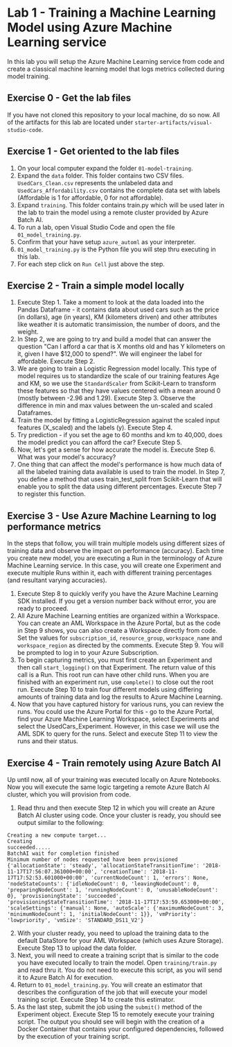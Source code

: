# Lab 1 - Training a Machine Learning Model using Azure Machine Learning service

In this lab you will setup the Azure Machine Learning service from code and create a classical machine learning model that logs metrics collected during model training.

## Exercise 0 - Get the lab files
If you have not cloned this repository to your local machine, do so now. All of the artifacts for this lab are located under `starter-artifacts/visual-studio-code`.

## Exercise 1 - Get oriented to the lab files

1. On your local computer expand the folder `01-model-training`.
2. Expand the `data` folder. This folder contains two CSV files. `UsedCars_Clean.csv` represents the unlabeled data and `UsedCars_Affordability.csv` contains the complete data set with labels (Affordable is 1 for affordable, 0 for not affordable).
3. Expand `training`. This folder contains train.py which will be used later in the lab to train the model using a remote cluster provided by Azure Batch AI.
4. To run a lab, open Visual Studio Code and open the file `01_model_training.py`.
5. Confirm that your have setup `azure_automl` as your interpreter.
6. `01_model_training.py` is the Python file you will step thru executing in this lab. 
7. For each step click on `Run Cell` just above the step. 

## Exercise 2 - Train a simple model locally
1. Execute Step 1. Take a moment to look at the data loaded into the Pandas Dataframe - it contains data about used cars such as the price (in dollars), age (in years), KM (kilometers driven) and other attributes like weather it is automatic transimission, the number of doors, and the weight.
2. In Step 2, we are going to try and build a model that can answer the question "Can I afford a car that is X months old and has Y kilometers on it, given I have $12,000 to spend?". We will engineer the label for affordable. Execute Step 2.
3. We are going to train a Logistic Regression model locally. This type of model requires us to standardize the scale of our training features Age and KM, so we use the `StandardScaler` from Scikit-Learn to transform these features so that they have values centered with a mean around 0 (mostly between -2.96 and 1.29). Execute Step 3. Observe the difference in min and max values between the un-scaled and scaled Dataframes.  
4. Train the model by fitting a LogisticRegression against the scaled input features (X_scaled) and the labels (y). Execute Step 4.
5. Try prediction - if you set the age to 60 months and km to 40,000, does the model predict you can afford the car? Execute Step 5. 
6. Now, let's get a sense for how accurate the model is. Execute Step 6. What was your model's accuracy?
7. One thing that can affect the model's performance is how much data of all the labeled training data available is used to train the model. In Step 7, you define a method that uses train_test_split from Scikit-Learn that will enable you to split the data using different percentages. Execute Step 7 to register this function.

## Exercise 3 - Use Azure Machine Learning to log performance metrics
In the steps that follow, you will train multiple models using different sizes of training data and observe the impact on performance (accuracy). Each time you create new model, you are executing a Run in the terminology of Azure Machine Learning service. In this case, you will create one Experiment and execute multiple Runs within it, each with different training percentages (and resultant varying accuracies). 

1. Execute Step 8 to quickly verify you have the Azure Machine Learning SDK installed. If you get a version number back without error, you are ready to proceed.
2. All Azure Machine Learning entities are organized within a Workspace. You can create an AML Workspace in the Azure Portal, but as the code in Step 9 shows, you can also create a Workspace directly from code. Set the values for `subscription_id`, `resource_group`, `workspace_name` and `workspace_region` as directed by the comments. Execute Step 9. You will be prompted to log in to your Azure Subscription.
3. To begin capturing metrics, you must first create an Experiment and then call `start_logging()` on that Experiment. The return value of this call is a Run. This root run can have other child runs. When you are finished with an experiment run, use `complete()` to close out the root run. Execute Step 10 to train four different models using differing amounts of training data and log the results to Azure Machine Learning.
4. Now that you have captured history for various runs, you can review the runs. You could use the Azure Portal for this - go to the Azure Portal, find your Azure Machine Learning Workspace, select Experiments and select the UsedCars_Experiment. However, in this case we will use the AML SDK to query for the runs. Select and execute Step 11 to view the runs and their status.

## Exercise 4 - Train remotely using Azure Batch AI
Up until now, all of your training was executed locally on Azure Notebooks. Now you will execute the same logic targeting a remote Azure Batch AI cluster, which you will provision from code.

1. Read thru and then execute Step 12 in which you will create an Azure Batch AI cluster using code. Once your cluster is ready, you should see output similar to the following:
```
Creating a new compute target...
Creating
succeeded.....
BatchAI wait for completion finished
Minimum number of nodes requested have been provisioned
{'allocationState': 'steady', 'allocationStateTransitionTime': '2018-11-17T17:56:07.361000+00:00', 'creationTime': '2018-11-17T17:52:53.601000+00:00', 'currentNodeCount': 1, 'errors': None, 'nodeStateCounts': {'idleNodeCount': 0, 'leavingNodeCount': 0, 'preparingNodeCount': 1, 'runningNodeCount': 0, 'unusableNodeCount': 0}, 'provisioningState': 'succeeded', 'provisioningStateTransitionTime': '2018-11-17T17:53:59.653000+00:00', 'scaleSettings': {'manual': None, 'autoScale': {'maximumNodeCount': 3, 'minimumNodeCount': 1, 'initialNodeCount': 1}}, 'vmPriority': 'lowpriority', 'vmSize': 'STANDARD_DS11_V2'}

```
2. With your cluster ready, you need to upload the training data to the default DataStore for your AML Workspace (which uses Azure Storage). Execute Step 13 to upload the data folder.  
3. Next, you will need to create a training script that is similar to the code you have executed locally to train the model. Open `training/train.py` and read thru it. You do not need to execute this script, as you will send it to Azure Batch AI for execution. 
4. Return to `01_model_training.py`. You will create an estimator that describes the configuration of the job that will execute your model training script. Execute Step 14 to create this estimator.
5. As the last step, submit the job using the `submit()` method of the Experiment object. Execute Step 15 to remotely execute your training script. The output you should see will begin with the creation of a Docker Container that contains your configured dependencies, followed by the execution of your training script.
